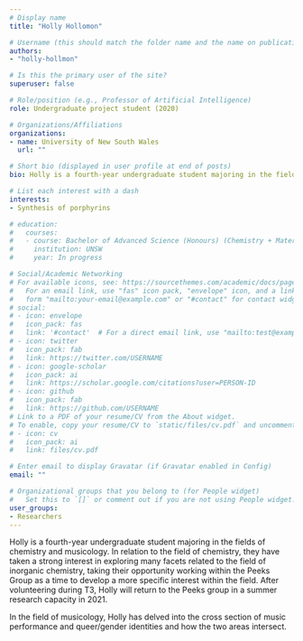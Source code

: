 ```yaml
---
# Display name
title: "Holly Hollomon"

# Username (this should match the folder name and the name on publications)
authors:
- "holly-hollmon"

# Is this the primary user of the site?
superuser: false

# Role/position (e.g., Professor of Artificial Intelligence)
role: Undergraduate project student (2020)

# Organizations/Affiliations
organizations:
- name: University of New South Wales
  url: ""

# Short bio (displayed in user profile at end of posts)
bio: Holly is a fourth-year undergraduate student majoring in the fields of chemistry and musicology.  In relation to the field of chemistry, they have taken a strong interest in exploring many facets related to the field of inorganic chemistry, taking their opportunity working within the Peeks Group as a time to develop a more specific interest within the field.  After volunteering during T3, Holly will return to the Peeks group in a summer research capacity in 2021. In the field of musicology, Holly has delved into the cross section of music performance and queer/gender identities and how the two areas intersect.

# List each interest with a dash
interests:
- Synthesis of porphyrins

# education:
#   courses:
#   - course: Bachelor of Advanced Science (Honours) (Chemistry + Materials Science majors)
#     institution: UNSW
#     year: In progress

# Social/Academic Networking
# For available icons, see: https://sourcethemes.com/academic/docs/page-builder/#icons
#   For an email link, use "fas" icon pack, "envelope" icon, and a link in the
#   form "mailto:your-email@example.com" or "#contact" for contact widget.
# social:
# - icon: envelope
#   icon_pack: fas
#   link: '#contact'  # For a direct email link, use "mailto:test@example.org".
# - icon: twitter
#   icon_pack: fab
#   link: https://twitter.com/USERNAME
# - icon: google-scholar
#   icon_pack: ai
#   link: https://scholar.google.com/citations?user=PERSON-ID
# - icon: github
#   icon_pack: fab
#   link: https://github.com/USERNAME
# Link to a PDF of your resume/CV from the About widget.
# To enable, copy your resume/CV to `static/files/cv.pdf` and uncomment the lines below.
# - icon: cv
#   icon_pack: ai
#   link: files/cv.pdf

# Enter email to display Gravatar (if Gravatar enabled in Config)
email: ""

# Organizational groups that you belong to (for People widget)
#   Set this to `[]` or comment out if you are not using People widget.
user_groups:
- Researchers
---
```

Holly is a fourth-year undergraduate student majoring in the fields of chemistry and musicology.  In relation to the field of chemistry, they have taken a strong interest in exploring many facets related to the field of inorganic chemistry, taking their opportunity working within the Peeks Group as a time to develop a more specific interest within the field.  After volunteering during T3, Holly will return to the Peeks group in a summer research capacity in 2021.

In the field of musicology, Holly has delved into the cross section of music performance and queer/gender identities and how the two areas intersect.
